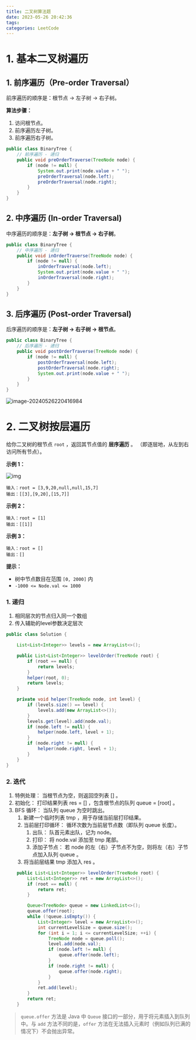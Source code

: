 ```yaml
---
title: 二叉树算法题
date: 2023-05-26 20:42:36
tags:
categories: LeetCode
---
```


# 1. 基本二叉树遍历

## 1. 前序遍历（Pre-order Traversal）

前序遍历的顺序是：根节点 -> 左子树 -> 右子树。

**算法步骤：**

1. 访问根节点。
2. 前序遍历左子树。
3. 前序遍历右子树。

```java
public class BinaryTree {
    // 前序遍历 - 递归
    public void preOrderTraverse(TreeNode node) {
        if (node != null) {
            System.out.print(node.value + " ");
            preOrderTraversal(node.left);
            preOrderTraversal(node.right);
        }
    }
}
```

## 2. 中序遍历 (In-order Traversal)

中序遍历的顺序是：**左子树 -> 根节点 -> 右子树**。

```java
public class BinaryTree {
    // 中序遍历 - 递归
    public void inOrderTraverse(TreeNode node) {
        if (node != null) {
            inOrderTraversal(node.left);
            System.out.print(node.value + " ");
            inOrderTraversal(node.right);
        }
    }
}
```

## 3. 后序遍历 (Post-order Traversal)

后序遍历的顺序是：**左子树 -> 右子树 -> 根节点**。

```java
public class BinaryTree {
    // 后序遍历 - 递归
    public void postOrderTraverse(TreeNode node) {
        if (node != null) {
            postOrderTraversal(node.left);
            postOrderTraversal(node.right);
            System.out.print(node.value + " ");
        }
    }
}
```

![image-20240526220416984](https://panyuro.oss-cn-beijing.aliyuncs.com/image-20240526220416984.png)

# 2. 二叉树按层遍历

给你二叉树的根节点 `root` ，返回其节点值的 **层序遍历** 。 （即逐层地，从左到右访问所有节点）。

**示例 1：**

![img](https://assets.leetcode.com/uploads/2021/02/19/tree1.jpg)

```
输入：root = [3,9,20,null,null,15,7]
输出：[[3],[9,20],[15,7]]
```

**示例 2：**

```
输入：root = [1]
输出：[[1]]
```

**示例 3：**

```
输入：root = []
输出：[] 
```

**提示：**

- 树中节点数目在范围 `[0, 2000]` 内
- `-1000 <= Node.val <= 1000`

### 1. 递归

1. 相同层次的节点归入同一个数组
2. 传入辅助的level参数决定层次

```java
public class Solution {

    List<List<Integer>> levels = new ArrayList<>();

    public List<List<Integer>> levelOrder(TreeNode root) {
        if (root == null) {
            return levels;
        }
        helper(root, 0);
        return levels;
    }

    private void helper(TreeNode node, int level) {
        if (levels.size() == level) {
            levels.add(new ArrayList<>());
        }
        levels.get(level).add(node.val);
        if (node.left != null) {
            helper(node.left, level + 1);
        }
        if (node.right != null) {
            helper(node.right, level + 1);
        }
    }
}
```



### 2. 迭代

1. 特例处理： 当根节点为空，则返回空列表 [] 。
2. 初始化： 打印结果列表 res = [] ，包含根节点的队列 queue = [root] 。
3. BFS 循环： 当队列 queue 为空时跳出。
   1. 新建一个临时列表 tmp ，用于存储当前层打印结果。
   2. 当前层打印循环： 循环次数为当前层节点数（即队列 queue 长度）。
      1. 出队： 队首元素出队，记为 node。
      2. 打印： 将 node.val 添加至 tmp 尾部。
      3. 添加子节点： 若 node 的左（右）子节点不为空，则将左（右）子节点加入队列 queue 。
   3. 将当前层结果 tmp 添加入 res 。

```java
    public List<List<Integer>> levelOrder(TreeNode root) {
        List<List<Integer>> ret = new ArrayList<>();
        if (root == null) {
            return ret;
        }

        Queue<TreeNode> queue = new LinkedList<>();
        queue.offer(root);
        while (!queue.isEmpty()) {
            List<Integer> level = new ArrayList<>();
            int currentLevelSize = queue.size();
            for (int i = 1; i <= currentLevelSize; ++i) {
                TreeNode node = queue.poll();
                level.add(node.val);
                if (node.left != null) {
                    queue.offer(node.left);
                }
                if (node.right != null) {
                    queue.offer(node.right);
                }
            }
            ret.add(level);
        }
        return ret;
    }

```

>
>
>`queue.offer` 方法是 Java 中 `Queue` 接口的一部分，用于将元素插入到队列中。与 `add` 方法不同的是，`offer` 方法在无法插入元素时（例如队列已满的情况下）不会抛出异常。
